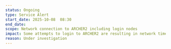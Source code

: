 ```yaml
---
status: Ongoing
type: Service Alert
start_date: 2025-10-08  08:30
end_date: 
scope: Network connection to ARCHER2 including login nodes
impact: Some attempts to login to ARCHER2 are resulting in network timeout. This is also affecting file transfer for existing login sessions.
reason: Under investigation
---
```

